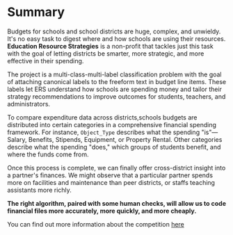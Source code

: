 # Summary

Budgets for schools and school districts are huge, complex, and unwieldy. It's no easy task to digest where and how schools are using their resources. **Education Resource Strategies** is a non-profit that tackles just this task with the goal of letting districts be smarter, more strategic, and more effective in their spending.

The project is a multi-class-multi-label classification problem with the goal of attaching canonical labels to the freeform text in budget line items. These labels let ERS understand how schools are spending money and tailor their strategy recommendations to improve outcomes for students, teachers, and administrators.

To compare expenditure data across districts,schools budgets are distributed into certain categories in a comprehensive financial spending framework. For instance, `Object_Type` describes what the spending "is"—Salary, Benefits, Stipends, Equipment, or Property Rental. Other categories describe what the spending "does," which groups of students benefit, and where the funds come from.

Once this process is complete, we can finally offer cross-district insight into a partner's finances. We might observe that a particular partner spends more on facilities and maintenance than peer districts, or staffs teaching assistants more richly.

**The right algorithm, paired with some human checks, will allow us to code financial files more accurately, more quickly, and more cheaply.**

You can find out more information about the competition [here](https://www.drivendata.org/competitions/46/box-plots-for-education-reboot/page/85/)
